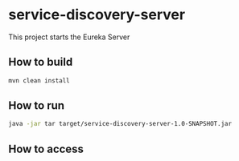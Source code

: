 # service-discovery-server

This project starts the Eureka Server

## How to build
```bash
mvn clean install
```

## How to run
```bash
java -jar tar target/service-discovery-server-1.0-SNAPSHOT.jar
```


## How to access